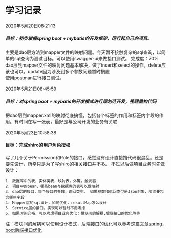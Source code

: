# 学习记录
2020年5月20日08:21:13 
##### 目标：初步掌握spring boot + mybatis的开发框架，运行起自己的项目。
主要是dao层方法到mapper文件的映射问题。今天暂不接触复杂的sql查询，以简单的sql查询为测试目标。可以使用swagger-ui来做接口测试。
完成度：70%  
dao层到mapper文件的映射问题基本解决，做了insert和select的操作。delete应该也可以。update因为涉及到多个参数问题暂时搁置  
使用postman进行接口测试。


2020年5月21日08:45:59
##### 目标：对spring boot + mybatis的开发模式进行规划范开发，整理重构代码
把dao层到mapper.xml的映射彻底搞懂，包括各个标签的作用和标签内字段的作用。有时间在写一张表，最好是与公司开发的业务有关联

2020年5月23日10:58:38
#### 目标：完成shiro的用户角色授权  
写了几个关于Permission和Role的接口，感觉没有设计直接撸代码很混乱。还是要先设计，所幸只是为了写shiro的相关接口并不多。
不过以后做项目业务时先做设计：

    1. 数据库中的表，实体类表，映射表，外键，触发器
    2. 项目中的bean，哪些bean与数据库的表可以做映射
    3. dao层的接口，每个接口的参数，返回类型。 如果参数和返回类型是JSon对象，那需要包含哪些字段
    4. Mapper层的sql设计，如何优化，resultMap怎么设计
    5. Service层的接口，实现可以暂时不用考虑  
    6. 如果时间充裕，可以考虑项目业务优化：模块间的解耦,后端接口的优化等等
    
注：模块间的解耦可以使用设计模式，后端接口的优化可以参考这篇文章[spring-boot后端接口优化](https://www.jianshu.com/p/b5b8613769db
)
    
    
    